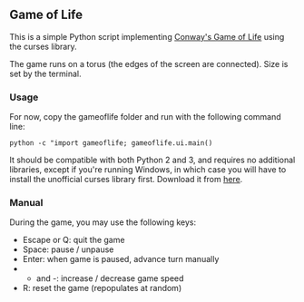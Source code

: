 ## Game of Life

This is a simple Python script implementing [Conway's Game of Life](https://en.wikipedia.org/wiki/Conway%27s_Game_of_Life) using the curses library.

The game runs on a torus (the edges of the screen are connected). Size is set by the terminal.

### Usage
For now, copy the gameoflife folder and run with the following command line:
```
python -c "import gameoflife; gameoflife.ui.main()
```

It should be compatible with both Python 2 and 3, and requires no additional libraries, except if you're running Windows, in which case you will have to install the unofficial curses library first. Download it from [here](http://www.lfd.uci.edu/~gohlke/pythonlibs/#curses).

### Manual
During the game, you may use the following keys:
- Escape or Q: quit the game
- Space: pause / unpause
- Enter: when game is paused, advance turn manually
- + and -: increase / decrease game speed
- R: reset the game (repopulates at random)

